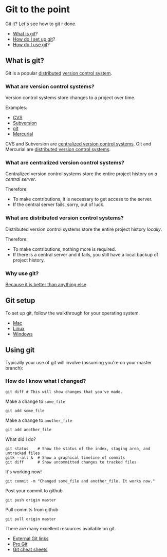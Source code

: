 Git to the point
================
Git it? Let's see how to git r done.

- [What is git](#what-is-git)?
- [How do I set up git](#git-setup)?
- [How do I use git](#using-git)?

What is git?
------------
Git is a popular [distributed](#what-are-distributed-version-control-systems) [version control system](#what-are-version-control-systems).

### What are version control systems?
Version control systems store changes to a project over time.

Examples:

- [CVS](http://www.nongnu.org/cvs/)
- [Subversion](http://subversion.apache.org/)
- [git](http://git-scm.com/)
- [Mercurial](http://mercurial.selenic.com/) 

CVS and Subversion are [centralized version control systems](#what-are-centralized-version-control-systems).
Git and Mercurial are [distributed version control systems](#what-are-distributed-version-control-systems).

### What are centralized version control systems?
Centralized version control systems store the entire project history *on a central server*.

Therefore:
- To make contributions, it is necessary to get access to the server.
- If the central server fails, sorry, out of luck.

### What are distributed version control systems?
Distributed version control systems store the entire project history *locally*.

Therefore:
- To make contributions, nothing more is required.
- If there is a central server and it fails, you still have a local backup of project history.

### Why use git?
[Because it is better than anything else](http://git-scm.com/about).

Git setup
---------
To set up git, follow the walkthrough for your operating system.

- [Mac](http://help.github.com/mac-set-up-git/)
- [Linux](http://help.github.com/linux-set-up-git/)
- [Windows](http://help.github.com/win-set-up-git/)

Using git
---------
Typically your use of git will involve (assuming you're on your master branch):

### How do I know what I changed?

    git diff # This will show changes that you've made.

Make a change to `some_file`

    git add some_file

Make a change to `another_file`

    git add another_file

What did I do?

    git status    # Show the status of the index, staging area, and untracked files
    gitk --all &  # Show a graphical timeline of commits
    git diff      # Show uncommitted changes to tracked files

It's working now!

    git commit -m "Changed some_file and another_file. It works now."

Post your commit to github

    git push origin master

Pull commits from github

    git pull origin master

There are many excellent resources available on git.

- [External Git links](http://git-scm.com/doc/ext)
- [Pro Git](http://git-scm.com/book/index.html)
- [Git cheat sheets](http://help.github.com/git-cheat-sheets/)